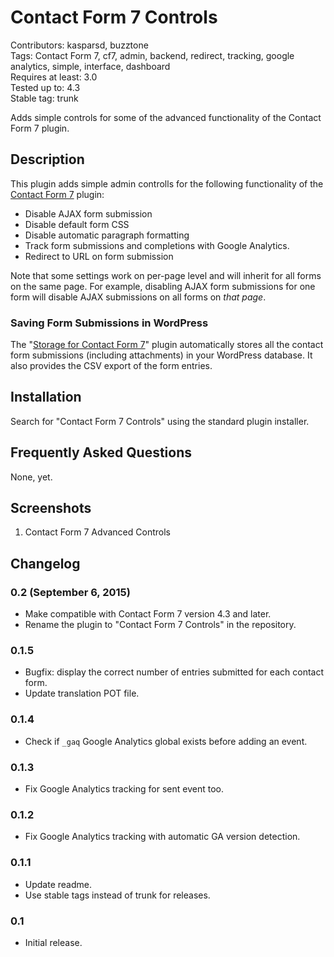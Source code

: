 # Contact Form 7 Controls

Contributors: kasparsd, buzztone   
Tags: Contact Form 7, cf7, admin, backend, redirect, tracking, google analytics, simple, interface, dashboard   
Requires at least: 3.0   
Tested up to: 4.3   
Stable tag: trunk   

Adds simple controls for some of the advanced functionality of the Contact Form 7 plugin.


## Description

This plugin adds simple admin controlls for the following functionality of the [Contact Form 7](http://wordpress.org/plugins/contact-form-7/) plugin:

- Disable AJAX form submission
- Disable default form CSS
- Disable automatic paragraph formatting
- Track form submissions and completions with Google Analytics.
- Redirect to URL on form submission

Note that some settings work on per-page level and will inherit for all forms on the same page. For example, disabling AJAX form submissions for one form will disable AJAX submissions on all forms on _that page_.

### Saving Form Submissions in WordPress

The "[Storage for Contact Form 7](http://codecanyon.net/item/storage-for-contact-form-7-/7806229)" plugin automatically stores all the contact form submissions (including attachments) in your WordPress database. It also provides the CSV export of the form entries.


## Installation

Search for "Contact Form 7 Controls" using the standard plugin installer.


## Frequently Asked Questions

None, yet.


## Screenshots

1. Contact Form 7 Advanced Controls


## Changelog

### 0.2 (September 6, 2015)

- Make compatible with Contact Form 7 version 4.3 and later.
- Rename the plugin to "Contact Form 7 Controls" in the repository.

### 0.1.5

- Bugfix: display the correct number of entries submitted for each contact form.
- Update translation POT file.

### 0.1.4

- Check if `_gaq` Google Analytics global exists before adding an event.

### 0.1.3

- Fix Google Analytics tracking for sent event too.

### 0.1.2

- Fix Google Analytics tracking with automatic GA version detection.

### 0.1.1

- Update readme.
- Use stable tags instead of trunk for releases.

### 0.1

- Initial release.
